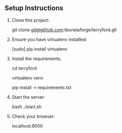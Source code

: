 Setup Instructions
-----------------
1. Clone this project:

    git clone git@github.com:tbonelaforge/terryford.git

2. Ensure you have virtualenv installed: 

    [sudo] pip install virtualenv

3. Install the requirements:

    cd terryford

    virtualenv venv

    pip install -r requirements.txt

4. Start the server:

    bash ./start.sh

5. Check your browser:

    localhost:8000
